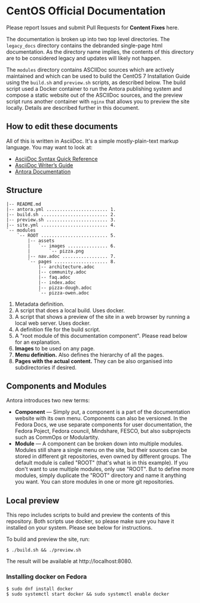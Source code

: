 # CentOS Official Documentation

Please report Issues and submit Pull Requests for **Content Fixes** here.

The documentation is broken up into two top level directories. The `legacy_docs`
directory contains the debranded single-page html documentation. As the
directory name implies, the contents of this directory are to be considered
legacy and updates will likely not happen.

The `modules` directory contains ASCIIDoc sources which are actively maintained 
and which can be used to build the CentOS 7 Installation Guide using the `build.sh` 
and `preview.sh` scripts, as described below. The build script used a Docker container
to run the Antora publishing system and compose a static website out of the ASCIIDoc 
sources, and the preview script runs another container with `nginx` that allows you 
to preview the site locally. Details are described further in this document.

## How to edit these documents

All of this is written in AsciiDoc. It's a simple mostly-plain-text
markup language. You may want to look at:

* [AsciiDoc Syntax Quick Reference](http://asciidoctor.org/docs/asciidoc-syntax-quick-reference/)
* [AsciiDoc Writer’s  Guide](http://asciidoctor.org/docs/asciidoc-writers-guide/)
* [Antora Documentation](https://docs.antora.org/antora/1.0/page/)

## Structure

```
|-- README.md
|-- antora.yml ....................... 1.
|-- build.sh ......................... 2.
|-- preview.sh ....................... 3.
|-- site.yml ......................... 4.
`-- modules
    `-- ROOT ......................... 5.
        |-- assets
        |   `-- images ............... 6.
        |       `-- pizza.png
        |-- nav.adoc ................. 7.
        `-- pages .................... 8.
            |-- architecture.adoc
            |-- community.adoc
            |-- faq.adoc
            |-- index.adoc
            |-- pizza-dough.adoc
            `-- pizza-owen.adoc
```

1. Metadata definition.
2. A script that does a local build. Uses docker.
3. A script that shows a preview of the site in a web browser by running a local web server. Uses docker.
4. A definition file for the build script.
5. A "root module of this documentation component". Please read below for an explanation.
6. **Images** to be used on any page.
7. **Menu definition.** Also defines the hierarchy of all the pages.
8. **Pages with the actual content.** They can be also organised into subdirectories if desired.

## Components and Modules

Antora introduces two new terms:

* **Component** — Simply put, a component is a part of the documentation website with its own menu. Components can also be versioned. In the Fedora Docs, we use separate components for user documentation, the Fedora Poject, Fedora council, Mindshare, FESCO, but also subprojects such as CommOps or Modulartity.
* **Module** — A component can be broken down into multiple modules. Modules still share a single menu on the site, but their sources can be stored in different git repositories, even owned by different groups. The default module is called "ROOT" (that's what is in this example). If you don't want to use multiple modules, only use "ROOT". But to define more modules, simply duplicate the "ROOT" directory and name it anything you want. You can store modules in one or more git repositories.

## Local preview

This repo includes scripts to build and preview the contents of this repository. Both scripts use docker, so please make sure you have it installed on your system. Please see below for instructions.

To build and preview the site, run:

```
$ ./build.sh && ./preview.sh
```

The result will be available at http://localhost:8080.

### Installing docker on Fedora

```
$ sudo dnf install docker
$ sudo systemctl start docker && sudo systemctl enable docker
```


